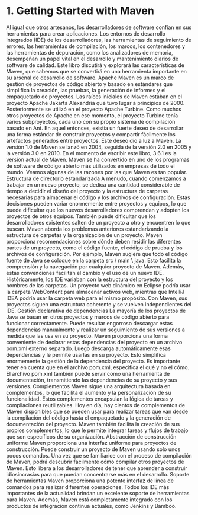 # 1. Getting Started with Maven

Al igual que otros artesanos, los desarrolladores de software confían en sus herramientas para crear aplicaciones. Los entornos de desarrollo integrados (IDE) de los desarrolladores, las herramientas de seguimiento de errores, las herramientas de compilación, los marcos, los contenedores y las herramientas de depuración, como los analizadores de memoria, desempeñan un papel vital en el desarrollo y mantenimiento diarios de software de calidad. Este libro discutirá y explorará las características de Maven, que sabemos que se convertirá en una herramienta importante en su arsenal de desarrollo de software.
Apache Maven es un marco de gestión de proyectos de código abierto y basado en estándares que simplifica la creación, las pruebas, la generación de informes y el empaquetado de proyectos. Las raíces iniciales de Maven estaban en el proyecto Apache Jakarta Alexandria que tuvo lugar a principios de 2000. Posteriormente se utilizó en el proyecto Apache Turbine. Como muchos otros proyectos de Apache en ese momento, el proyecto Turbine tenía varios subproyectos, cada uno con su propio sistema de compilación basado en Ant. En aquel entonces, existía un fuerte deseo de desarrollar una forma estándar de construir proyectos y compartir fácilmente los artefactos generados entre proyectos. Este deseo dio a luz a Maven. La versión 1.0 de Maven se lanzó en 2004, seguida de la versión 2.0 en 2005 y la versión 3.0 en 2010. En el momento de escribir este libro, 3.6.1 es la versión actual de Maven.
Maven se ha convertido en uno de los programas de software de código abierto más utilizados en empresas de todo el mundo. Veamos algunas de las razones por las que Maven es tan popular.
Estructura de directorio estandarizada
A menudo, cuando comenzamos a trabajar en un nuevo proyecto, se dedica una cantidad considerable de tiempo a decidir el diseño del proyecto y la estructura de carpetas necesarias para almacenar el código y los archivos de configuración. Estas decisiones pueden variar enormemente entre proyectos y equipos, lo que puede dificultar que los nuevos desarrolladores comprendan y adopten los proyectos de otros equipos. También puede dificultar que los desarrolladores existentes salten de un proyecto a otro y encuentren lo que buscan.
Maven aborda los problemas anteriores estandarizando la estructura de carpetas y la organización de un proyecto. Maven proporciona recomendaciones sobre dónde deben residir las diferentes partes de un proyecto, como el código fuente, el código de prueba y los archivos de configuración. Por ejemplo, Maven sugiere que todo el código fuente de Java se coloque en la carpeta src \ main \ java. Esto facilita la comprensión y la navegación por cualquier proyecto de Maven.
Además, estas convenciones facilitan el cambio y el uso de un nuevo IDE. Históricamente, los IDE variaban con la estructura del proyecto y los nombres de las carpetas. Un proyecto web dinámico en Eclipse podría usar la carpeta WebContent para almacenar activos web, mientras que IntelliJ IDEA podría usar la carpeta web para el mismo propósito. Con Maven, sus proyectos siguen una estructura coherente y se vuelven independientes del IDE.
Gestión declarativa de dependencias
La mayoría de los proyectos de Java se basan en otros proyectos y marcos de código abierto para funcionar correctamente. Puede resultar engorroso descargar estas dependencias manualmente y realizar un seguimiento de sus versiones a medida que las usa en su proyecto.
Maven proporciona una forma conveniente de declarar estas dependencias del proyecto en un archivo pom.xml externo separado. Luego descarga automáticamente esas dependencias y le permite usarlas en su proyecto. Esto simplifica enormemente la gestión de la dependencia del proyecto. Es importante tener en cuenta que en el archivo pom.xml, especifica el qué y no el cómo. El archivo pom.xml también puede servir como una herramienta de documentación, transmitiendo las dependencias de su proyecto y sus versiones.
Complementos
Maven sigue una arquitectura basada en complementos, lo que facilita el aumento y la personalización de su funcionalidad. Estos complementos encapsulan la lógica de tareas y compilaciones reutilizables. Hoy en día, hay cientos de complementos de Maven disponibles que se pueden usar para realizar tareas que van desde la compilación del código hasta el empaquetado y la generación de documentación del proyecto.
Maven también facilita la creación de sus propios complementos, lo que le permite integrar tareas y flujos de trabajo que son específicos de su organización.
Abstracción de construcción uniforme
Maven proporciona una interfaz uniforme para proyectos de construcción. Puede construir un proyecto de Maven usando solo unos pocos comandos. Una vez que se familiarice con el proceso de compilación de Maven, podrá descubrir fácilmente cómo compilar otros proyectos de Maven. Esto libera a los desarrolladores de tener que aprender a construir idiosincrasias para que puedan concentrarse más en el desarrollo.
Soporte de herramientas
Maven proporciona una potente interfaz de línea de comandos para realizar diferentes operaciones. Todos los IDE más importantes de la actualidad brindan un excelente soporte de herramientas para Maven. Además, Maven está completamente integrado con los productos de integración continua actuales, como Jenkins y Bamboo.

